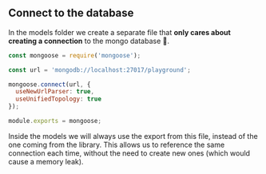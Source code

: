 ## Connect to the database

In the models folder we create a separate file that **only cares about creating a connection** to the mongo database 🍃.

```js
const mongoose = require('mongoose');

const url = 'mongodb://localhost:27017/playground';

mongoose.connect(url, {
  useNewUrlParser: true,
  useUnifiedTopology: true
});

module.exports = mongoose;
```

Inside the models we will always use the export from this file, instead of the one coming from the library. This allows us to reference the same connection each time, without the need to create new ones (which would cause a memory leak).
